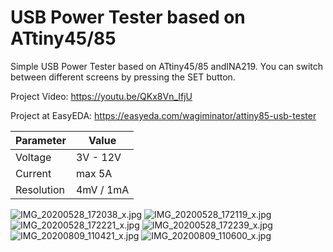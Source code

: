 # USB Power Tester based on ATtiny45/85
Simple USB Power Tester based on ATtiny45/85 andINA219. You can switch between different screens by pressing the SET button.

Project Video: https://youtu.be/QKx8Vn_IfjU

Project at EasyEDA: https://easyeda.com/wagiminator/attiny85-usb-tester

|Parameter|Value|
|-|-|
|Voltage|3V - 12V|
|Current|max 5A|
|Resolution|4mV / 1mA|

![IMG_20200528_172038_x.jpg](https://image.easyeda.com/pullimage/4j7P3MET7HhN669FMKdTfiZ1XwqVarHYLU3UOEZv.jpeg)
![IMG_20200528_172119_x.jpg](https://image.easyeda.com/pullimage/LORMqUaLmmN483w0B8SMBrNtKXEOCVjlLunBzuNg.jpeg)
![IMG_20200528_172221_x.jpg](https://image.easyeda.com/pullimage/dZ775PpXM0R2nRWyUrkCIs53FVuBVIK6hRWURprz.jpeg)
![IMG_20200528_172239_x.jpg](https://image.easyeda.com/pullimage/moE1NVdTYPggxly5Qm69yMyY5wfAJkTwBuSVVanD.jpeg)
![IMG_20200809_110421_x.jpg](https://image.easyeda.com/pullimage/ljzX1HyNLBwO1GvyoRBCQjaGlI3ycSk1FJ5oKsjH.jpeg)
![IMG_20200809_110600_x.jpg](https://image.easyeda.com/pullimage/PXM2S4wXi5KYAfG4INnevNDf3QakvV5zXRmoI4AY.jpeg)
